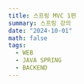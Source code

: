 ```yaml
---
title: 스프링 MVC 1편
summary: 스프링 강의
date: "2024-10-01"
math: false
tags:
  - WEB
  - JAVA SPRING
  - BACKEND
---
```

